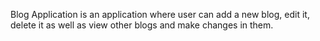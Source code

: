 
Blog Application is an application where user can add a new blog, edit it, delete it as well as view other blogs and make changes in them.

